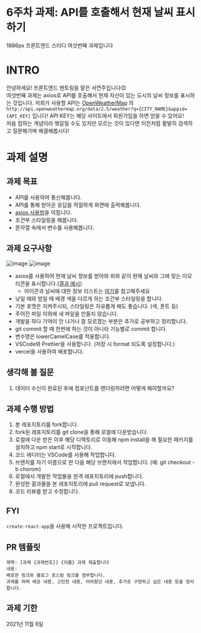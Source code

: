 # 6주차 과제: API를 호출해서 현재 날씨 표시하기
1886px 프론트엔드 스터디 여섯번째 과제입니다

# INTRO
안녕하세요! 프론트엔드 멘토링을 맡은 서연주입니다😊<br/>
여섯번째 과제는 axios로 API를 호출해서 현재 자신이 있는 도시의 날씨 정보를 표시하는 것입니다. 저희가 사용할 API는 [OpenWeatherMap](https://openweathermap.org/current#name) 의 `http://api.openweathermap.org/data/2.5/weather?q={CITY_NAME}&appid={API_KEY}` 입니다! API KEY는 해당 사이트에서 회원가입을 하면 얻을 수 있어요!<br/>
처음 접하는 개념이라 헷갈릴 수도 있지만 모르는 것이 있다면 이전처럼 활발히 검색하고 질문해가며 해결해봅시다!

# 과제 설명
## 과제 목표
- API를 사용하여 통신해봅니다.
- API를 통해 받아온 응답을 적절하게 화면에 출력해봅니다.
- [axios 사용법](https://www.digitalocean.com/community/tutorials/react-axios-react)을 익힙니다.
- 조건부 스타일링을 해봅니다.
- 문자열 속에서 변수를 사용해봅니다.

## 과제 요구사항
![image](https://user-images.githubusercontent.com/56028436/139458702-25357bdd-fd5d-4d39-9690-12f7cc27587f.png)
![image](https://user-images.githubusercontent.com/56028436/139458548-e6c087c2-5f65-44ed-8247-897217e47a93.png)
- axios를 사용하여 현재 날씨 정보를 받아와 위와 같이 현재 날씨와 그에 맞는 이모티콘을 표시합니다.([결과 예시](https://react-weather-1886px-answer-jjms09wdg-yeonjuseo.vercel.app/))
  - 아이콘과 날씨에 대한 정보 리스트는 [여기](https://openweathermap.org/weather-conditions)를 참고해주세요
- 낮일 때와 밤일 때 배경 색을 다르게 하는 조건부 스타일링을 합니다.
- 기본 포맷은 지켜주시되, 스타일링은 자유롭게 해도 좋습니다. (색, 폰트 등)
- 주어진 파일 이외에 새 파일을 만들지 않습니다.
- 개발을 하다 기억이 안 나거나 잘 모르겠는 부분은 추가로 공부하고 정리합니다.
- git commit 할 때 한번에 하는 것이 아니라 기능별로 commit 합니다.
- 변수명은 lowerCamelCase를 적용합니다.
- VSCode와 Prettier을 사용합니다. (저장 시 format 되도록 설정합니다.)
- vercel을 사용하여 배포합니다.

## 생각해 볼 질문
1. 데이터 수신이 완료된 후에 컴포넌트를 렌더링하려면 어떻게 해야할까요?

## 과제 수행 방법
1. 본 레포지토리를 fork합니다.
2. fork된 레포지토리를 git clone을 통해 로컬에 다운받습니다.
3. 로컬에 다운 받은 이후 해당 디렉토리로 이동해 npm install을 해 필요한 패키지를 설치하고 npm start로 시작합니다.
4. 코드 에디터는 VSCode를 사용해 작업합니다.
5. 브랜치를 자기 이름으로 판 다음 해당 브랜치에서 작업합니다. (예: git checkout -b chorom)
6. 로컬에서 개발한 작업물을 원격 레포지토리에 push합니다.
7. 완성한 결과물을 본 레포지토리에 pull request로 보냅니다.
8. 코드 리뷰를 받고 수정합니다.

## FYI
`create-react-app`을 사용해 시작한 프로젝트입니다.

## PR 템플릿
```
제목: [과제 {과제번호}] {이름} 과제 제출합니다
내용:
배포한 링크와 블로그 포스팅 링크를 첨부합니다.
과제를 하며 배운 내용, 고민한 내용, 어려웠던 내용, 추가로 구현하고 싶은 내용 등을 정리합니다.
```

## 과제 기한
2021년 11월 6일
